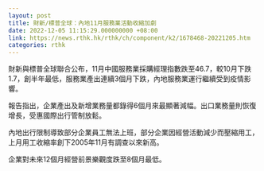 ```yaml
---
layout: post
title: 財新/標普全球：內地11月服務業活動收縮加劇
date: 2022-12-05 11:15:29.000000000 +08:00
link: https://news.rthk.hk/rthk/ch/component/k2/1678468-20221205.htm
categories: rthk
---
```


財新與標普全球聯合公布，11月中國服務業採購經理指數跌至46.7，較10月下跌1.7，創半年最低，服務業產出連續3個月下跌，內地服務業運行繼續受到疫情影響。

報告指出，企業產出及新增業務量都錄得6個月來最顯著減幅。出口業務量則恢復增長，受惠國際出行管制放鬆。

內地出行限制導致部分企業員工無法上班，部分企業因經營活動減少而壓縮用工，上月用工收縮率創下2005年11月有調查以來新高。

企業對未來12個月經營前景樂觀度跌至8個月最低。
